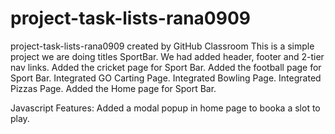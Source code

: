 # project-task-lists-rana0909
project-task-lists-rana0909 created by GitHub Classroom
This is a simple project we are doing titles SportBar.
We had added header, footer and 2-tier nav links.
Added the cricket page for Sport Bar.
Added the football page for Sport Bar.
Integrated GO Carting Page.
Integrated Bowling Page.
Integrated Pizzas Page.
Added the Home page for Sport Bar.

Javascript Features:
Added a modal popup in home page to booka a slot to play.